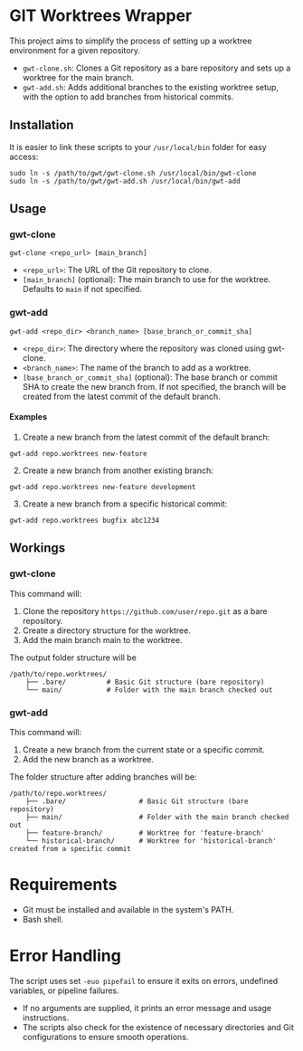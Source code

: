 # GIT Worktrees Wrapper
This project aims to simplify the process of setting up a worktree environment for a given repository.

- `gwt-clone.sh`: Clones a Git repository as a bare repository and sets up a worktree for the main branch.
- `gwt-add.sh`: Adds additional branches to the existing worktree setup, with the option to add branches from historical commits.

## Installation

It is easier to link these scripts to your `/usr/local/bin` folder for easy access:

```shell
sudo ln -s /path/to/gwt/gwt-clone.sh /usr/local/bin/gwt-clone
sudo ln -s /path/to/gwt/gwt-add.sh /usr/local/bin/gwt-add
```

## Usage
### gwt-clone

```shell
gwt-clone <repo_url> [main_branch]
```
+ `<repo_url>`: The URL of the Git repository to clone.
+ `[main_branch]` (optional): The main branch to use for the worktree. Defaults to `main` if not specified.

### gwt-add 
```shell
gwt-add <repo_dir> <branch_name> [base_branch_or_commit_sha]
```

+ `<repo_dir>`: The directory where the repository was cloned using gwt-clone.
+ `<branch_name>`: The name of the branch to add as a worktree.
+ `[base_branch_or_commit_sha]` (optional): The base branch or commit SHA to create the new branch from. If not specified, the branch will be created from the latest commit of the default branch.

#### Examples
1. Create a new branch from the latest commit of the default branch: 
```shell
gwt-add repo.worktrees new-feature
```
2. Create a new branch from another existing branch:
```shell
gwt-add repo.worktrees new-feature development
```
3. Create a new branch from a specific historical commit:
```shell
gwt-add repo.worktrees bugfix abc1234
```

## Workings
### gwt-clone
This command will:

1. Clone the repository `https://github.com/user/repo.git` as a bare repository.
2. Create a directory structure for the worktree.
3. Add the main branch main to the worktree.

The output folder structure will be 
```
/path/to/repo.worktrees/
    ├── .bare/          # Basic Git structure (bare repository)
    └── main/           # Folder with the main branch checked out
```

### gwt-add
This command will:

1. Create a new branch from the current state or a specific commit.
2. Add the new branch as a worktree.

The folder structure after adding branches will be:
```
/path/to/repo.worktrees/
    ├── .bare/                  # Basic Git structure (bare repository)
    ├── main/                   # Folder with the main branch checked out
    ├── feature-branch/         # Worktree for 'feature-branch'
    └── historical-branch/      # Worktree for 'historical-branch' created from a specific commit
```

# Requirements
+ Git must be installed and available in the system's PATH.
+ Bash shell.

# Error Handling
The script uses set `-euo pipefail` to ensure it exits on errors, undefined variables, or pipeline failures.

+ If no arguments are supplied, it prints an error message and usage instructions.
+ The scripts also check for the existence of necessary directories and Git configurations to ensure smooth operations.
